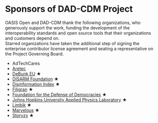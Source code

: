 # Sponsors of DAD-CDM Project

OASIS Open and DAD-CDM thank the following organizations, who generously support the work, funding the development of the interoperability standards and open source tools that their organizations and customers depend on.  
Starred organizations have taken the additional step of signing the enterprise contributor license agreement and seating a representative on the Project Governing Board.

* AdTechCares
* [Aretec](https://aretec.ai/)
* [DeBunk EU](https://www.debunk.org/)  &bigstar;
* [DISARM Foundation](https://www.disarm.foundation/)  &bigstar;
* [Disinformation Index](https://www.disinformationindex.org/)  &bigstar;
* [Filigran](https://www.filigran.io/en/)  &bigstar;
* [Foundation for the Defense of Democracies](https://www.fdd.org/)  &bigstar;
* [Johns Hopkins University Applied Physics Laboratory](https://www.jhuapl.edu/)  &bigstar;
* [Limbik](https://www.limbik.com/)  &bigstar;
* [Marvelous](https://marvelous.ai/)  &bigstar;
* [Storyzy](https://storyzy.com/?lang=en) &bigstar;

